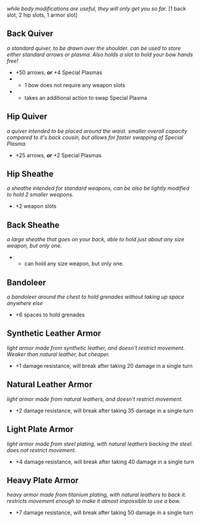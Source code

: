 *while body modifications are useful, they will only get you so far.*
[1 back slot, 2 hip slots, 1 armor slot]
## Back Quiver
*a standard quiver, to be drawn over the shoulder. can be used to store either standard arrows or plasma. Also holds a slot to hold your bow hands free!*
- +50 arrows, ***or*** +4 Special Plasmas
- + 1 bow does not require any weapon slots
- - takes an additional action to swap Special Plasma
## Hip Quiver
*a quiver intended to be placed around the waist. smaller overall capacity compared to it's back cousin, but allows for faster swapping of Special Plasma.*
- +25 arrows, ***or*** +2 Special Plasmas
## Hip Sheathe
*a sheathe intended for standard weapons, can be also be lightly modified to hold 2 smaller weapons.*
- +2 weapon slots
## Back Sheathe
*a large sheathe that goes on your back, able to hold just about any size weapon, but only one.*
- + can hold any size weapon, but only one.
## Bandoleer 
*a bandoleer around the chest to hold grenades without taking up space anywhere else*
- +6 spaces to hold grenades
## Synthetic Leather Armor
*light armor made from synthetic leather, and doesn't restrict movement. Weaker than natural leather, but cheaper.*
- +1 damage resistance, will break after taking 20 damage in a single turn
## Natural Leather Armor
*light armor made from natural leathers, and doesn't restrict movement.*
- +2 damage resistance, will break after taking 35 damage in a single turn
## Light Plate Armor
*light armor made from steel plating, with natural leathers backing the steel. does not restrict movement.*
- +4 damage resistance, will break after taking 40 damage in a single turn
## Heavy Plate Armor
*heavy armor made from titanium plating, with natural leathers to back it. restricts movement enough to make it almost impossible to use a bow.*
- +7 damage resistance, will break after taking 50 damage in a single turn